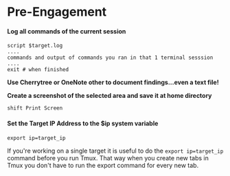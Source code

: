 # Pre-Engagement



#### Log all commands of the current session <a href="#log-all-commands-of-the-current-session" id="log-all-commands-of-the-current-session"></a>

```
script $target.log
....
commands and output of commands you ran in that 1 terminal sesssion
....
exit # when finished
```



**Use Cherrytree or OneNote other to document findings...even a text file!**



**Create a screenshot of the selected area and save it at home directory**

```
shift Print Screen
```

#### &#x20;<a href="#set-the-target-ip-address-to-the-usdip-system-variable" id="set-the-target-ip-address-to-the-usdip-system-variable"></a>

#### Set the Target IP Address to the $ip system variable <a href="#set-the-target-ip-address-to-the-usdip-system-variable" id="set-the-target-ip-address-to-the-usdip-system-variable"></a>

```
export ip=target_ip
```

If you're working on a single target it is useful to do the `export ip=target_ip` command before you run Tmux. That way when you create new tabs in Tmux you don't have to run the export command for every new tab.
